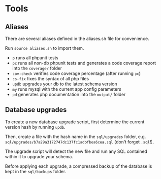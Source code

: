 # Tools

## Aliases

There are several aliases defined in the aliases.sh file for convenience.

Run `source aliases.sh` to import them.

* `p` runs all phpunit tests
* `pc` runs all non-db phpunit tests and generates a code coverage report into the `coverage/` folder
* `cov-check` verifies code coverage percentage (after running `pc`)
* `cs-fix` fixes the syntax of all php files
* `updb` upgrades your db to the latest schema version
* `my` runs mysql with the current app config parameters
* `pd` generates php documentation into the `output/` folder

## Database upgrades

To create a new database upgrade script, first determine the current version hash
by running `updb`.

Then, create a file with the hash name in the `sql/upgrades` folder, e.g.
`sql/upgrades/b7a29a3172747dc137fc1adbfbea6cea.sql` (don't forget `.sql`!).

The upgrade script will detect the new file and run any SQL contained within it
to upgrade your schema.

Before applying each upgrade, a compressed backup of the database is kept in the 
`sql/backups` folder.
